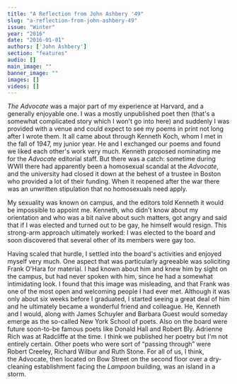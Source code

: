 ```yaml
---
title: "A Reflection from John Ashbery '49"
slug: "a-reflection-from-john-ashbery-49"
issue: "Winter"
year: "2016"
date: "2016-01-01"
authors: ['John Ashbery']
section: "features"
audio: []
main_image: ""
banner_image: ""
images: []
videos: []
---
```

*The Advocate* was a major part of my experience at Harvard, and a generally enjoyable one. I was a mostly unpublished poet then (that's a somewhat complicated story which I won't go into here) and suddenly I was provided with a venue and could expect to see my poems in print not long after I wrote them. It all came about through Kenneth Koch, whom I met in the fall of 1947, my junior year. He and I exchanged our poems and found we liked each other's work very much. Kenneth proposed nominating me for the *Advocate* editorial staff. But there was a catch: sometime during WWII there had apparently been a homosexual scandal at the *Advocate*, and the university had closed it down at the behest of a trustee in Boston who provided a lot of their funding. When it reopened after the war there was an unwritten stipulation that no homosexuals need apply.

 My sexuality was known on campus, and the editors told Kenneth it would be impossible to appoint me. Kenneth, who didn't know about my orientation and who was a bit naïve about such matters, got angry and said that if I was elected and turned out to be gay, he himself would resign. This strong-arm approach ultimately worked: I was elected to the board and soon discovered that several other of its members were gay too.

 Having scaled that hurdle, I settled into the board's activities and enjoyed myself very much. One aspect that was particularly agreeable was soliciting Frank O'Hara for material. I had known about him and knew him by sight on the campus, but had never spoken with him, since he had a somewhat intimidating look. I found that this image was misleading, and that Frank was one of the most open and welcoming people I had ever met. Although it was only about six weeks before I graduated, I started seeing a great deal of him and he ultimately became a wonderful friend and colleague. He, Kenneth and I would, along with James Schuyler and Barbara Guest would someday emerge as the so-called New York School of poets. Also on the board were future soon-to-be famous poets like Donald Hall and Robert Bly. Adrienne Rich was at Radcliffe at the time. I think we published her poetry but I'm not entirely certain. Other poets who were sort of “passing through” were Robert Creeley, Richard Wilbur and Ruth Stone. For all of us, I think, the Advocate, then located on Bow Street on the second floor over a dry-cleaning establishment facing the *Lampoon* building, was an island in a storm.

